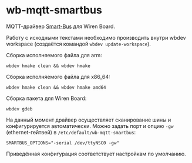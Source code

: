 wb-mqtt-smartbus
================

MQTT-драйвер [Smart-Bus](http://smarthomebus.com/) для Wiren Board.

Работу с исходными текстами необходимо производить внутри wbdev workspace
(создаётся командой `wbdev update-workspace`).

Сборка исполняемого файла для arm:

```
wbdev hmake clean && wbdev hmake
```

Сборка исполняемого файла для x86_64:

```
wbdev hmake clean && wbdev hmake amd64
```

Сборка пакета для Wiren Board:
```
wbdev gdeb
```

На данный момент драйвер осуществляет сканирование шины и
конфигурируется автоматически.
Можно задать порт и опцию `-gw` (ethernet-гейтвей)
в `/etc/default/wb-mqtt-smartbus`:
```
SMARTBUS_OPTIONS="-serial /dev/ttyNSC0 -gw"
```

Приведённая конфигурация соответствует настройкам по умолчанию.

